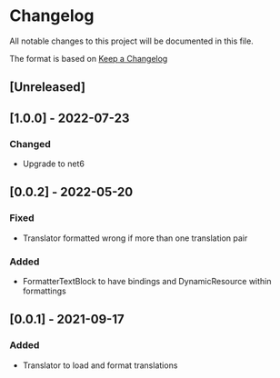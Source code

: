 # Changelog
All notable changes to this project will be documented in this file.

The format is based on [Keep a Changelog](https://keepachangelog.com/en/1.0.0/)

## [Unreleased]

## [1.0.0] - 2022-07-23
### Changed
* Upgrade to net6

## [0.0.2] - 2022-05-20
### Fixed
* Translator formatted wrong if more than one translation pair
### Added
* FormatterTextBlock to have bindings and DynamicResource within formattings

## [0.0.1] - 2021-09-17
### Added
* Translator to load and format translations
